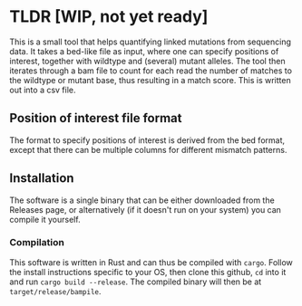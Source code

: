 # TLDR [WIP, not yet ready]

This is a small tool that helps quantifying linked mutations from sequencing data. 
It takes a bed-like file as input, where one can specify positions of interest, 
together with wildtype and (several) mutant alleles. The tool then iterates through
a bam file to count for each read the number of matches to the wildtype or mutant 
base, thus resulting in a match score. This is written out into a csv file. 

## Position of interest file format

The format to specify positions of interest is derived from the bed format, except
that there can be multiple columns for different mismatch patterns. 

## Installation

The software is a single binary that can be either downloaded from the Releases page, 
or alternatively (if it doesn't run on your system) you can compile it yourself. 

### Compilation 

This software is written in Rust and can thus be compiled with `cargo`. Follow the 
install instructions specific to your OS, then clone this github, `cd` into it and
run `cargo build --release`. The compiled binary will then be at `target/release/bampile`. 
